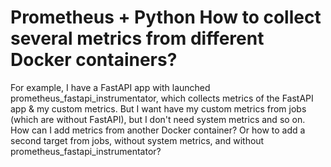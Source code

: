 
# Prometheus + Python How to collect several metrics from different Docker containers?

For example, I have a FastAPI app with launched prometheus_fastapi_instrumentator, which collects metrics of the FastAPI app & my custom metrics. But I want have my custom metrics from jobs (which are without FastAPI), but I don't need system metrics and so on.
How can I add metrics from another Docker container? Or how to add a second target from jobs, without system metrics, and without prometheus_fastapi_instrumentator?

        
